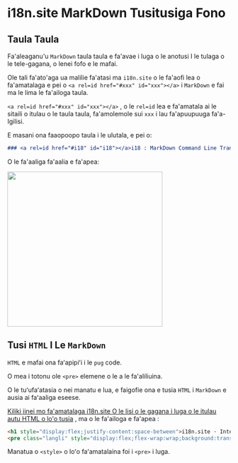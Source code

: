 # i18n.site MarkDown Tusitusiga Fono

## Taula Taula

Fa'aleaganu'u `MarkDown` taula taula e fa'avae i luga o le anotusi I le tulaga o le tele-gagana, o lenei fofo e le mafai.

Ole tali fa'ato'aga ua malilie fa'atasi ma `i18n.site` o le fa'aofi lea o fa'amatalaga e pei o `<a rel=id href="#xxx" id="xxx"></a>` i `MarkDown` e fai ma le lima le fa'ailoga taula.

`<a rel=id href="#xxx" id="xxx"></a>` , o le `rel=id` lea e fa'amatala ai le sitaili o itulau o le taula taula, fa'amolemole sui `xxx` i lau fa'apuupuuga fa'a-Igilisi.

E masani ona faaopoopo taula i le ulutala, e pei o:

```md
### <a rel=id href="#i18" id="i18"></a>i18 : MarkDown Command Line Translation Tool
```

O le fa'aaliga fa'aalia e fa'apea:

<img src="//p.3ti.site/1721381136.avif" width="350">

## Tusi `HTML` I Le `MarkDown`

`HTML` e mafai ona faʻapipiʻi i le `pug` code.

O mea i totonu ole `<pre>` elemene o le a le fa'aliliuina.

O le tuʻufaʻatasia o nei manatu e lua, e faigofie ona e tusia `HTML` i `MarkDown` e ausia ai faʻaaliga eseese.

[Kiliki iinei mo fa'amatalaga i18n.site O le lisi o le gagana i luga o le itulau autu HTML o lo'o tusia](//raw.githubusercontent.com/i18n-site/md/main/zh/README.md) , ma o le fa'ailoga e fa'apea :

```html
<h1 style="display:flex;justify-content:space-between">i18n.site ⋅ International Solutions<img src="//p.3ti.site/logo.svg" style="user-select:none;margin-top:-1px;width:42px"></h1>
<pre class="langli" style="display:flex;flex-wrap:wrap;background:transparent;border:1px solid #eee;font-size:12px;box-shadow:0 0 3px inset #eee;padding:12px 5px 4px 12px;justify-content:space-between;"><style>pre.langli i{font-weight:300;font-family:s;margin-right:2px;margin-bottom:8px;font-style:normal;color:#666;border-bottom:1px dashed #ccc;}</style><i>English</i><i>简体中文</i><i>Deutsch</i> … …</pre>
```

Manatua o `<style>` o loʻo faʻamatalaina foi i `<pre>` i luga.